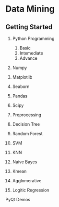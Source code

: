 # Data Mining


## Getting Started 

1. Python Programming
	1. Basic
	2. Intemediate
	3. Advance

2. Numpy

3. Matplotlib

4. Seaborn

5. Pandas

6. Scipy

7. Preprocessing

8. Decision Tree

9. Random Forest

10. SVM

11. KNN

12. Naive Bayes

13. Kmean

14. Agglomerative

15. Logitic Regression

PyQt Demos
